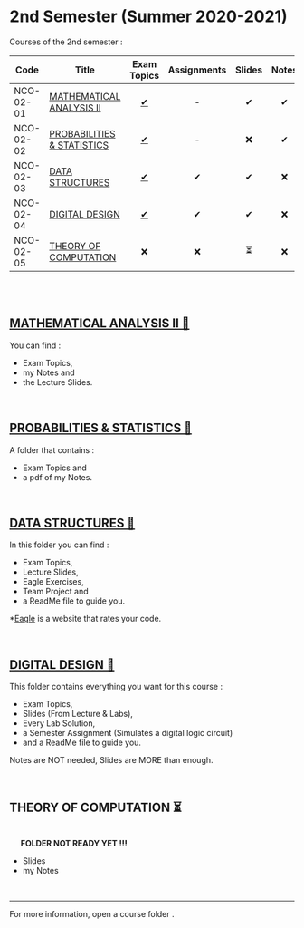 # 2nd Semester (Summer 2020-2021)

Courses of the 2nd semester :

| Code      | Title                                | Exam Topics | Assignments | Slides | Notes |
| --------- | ------------------------------------ | :---------: | :---------: | :----: | :---: |  
| NCO-02-01 | [MATHEMATICAL ANALYSIS II](https://github.com/tsingi-chris/CSD-Auth/tree/main/2nd%20Semester#mathematical-analysis-ii-)     | [ ✔ ](https://github.com/tsingi-chris/CSD-Auth/tree/main/2nd%20Semester/Mathematical%20Analysis%20II/%CE%98%CE%AD%CE%BC%CE%B1%CF%84%CE%B1)    |      -      |  ✔     | ✔     | 
| NCO-02-02 | [PROBABILITIES & STATISTICS](https://github.com/tsingi-chris/CSD-Auth/tree/main/2nd%20Semester#probabilities--statistics-)  | [ ✔ ](https://github.com/tsingi-chris/CSD-Auth/tree/main/2nd%20Semester/Probabilities%20%26%20Statistics/%CE%98%CE%AD%CE%BC%CE%B1%CF%84%CE%B1)    |      -      |  ❌    | ✔     | 
| NCO-02-03 | [DATA STRUCTURES](https://github.com/tsingi-chris/CSD-Auth/tree/main/2nd%20Semester#data-structures-)                       | [ ✔ ](https://github.com/tsingi-chris/CSD-Auth/tree/main/2nd%20Semester/Data%20Structures/%CE%98%CE%AD%CE%BC%CE%B1%CF%84%CE%B1)    |      ✔     |  ✔     | ❌    |  
| NCO-02-04 | [DIGITAL DESIGN](https://github.com/tsingi-chris/CSD-Auth/tree/main/2nd%20Semester#digital-design-)                         | [ ✔ ](https://github.com/tsingi-chris/CSD-Auth/tree/main/2nd%20Semester/Digital%20Design/%CE%98%CE%AD%CE%BC%CE%B1%CF%84%CE%B1)    |      ✔     |  ✔     | ❌    |  
| NCO-02-05 | [THEORY OF COMPUTATION](https://github.com/tsingi-chris/CSD-Auth/tree/main/2nd%20Semester#theory-of-computation-)           | ❌         |     ❌     |  ⏳     | ❌    |  

<br /><br />

## [MATHEMATICAL ANALYSIS II 📁](https://github.com/tsingi-chris/CSD-Auth/tree/main/2nd%20Semester/Mathematical%20Analysis%20II)

You can find : 
- Exam Topics,
- my Notes and
- the Lecture Slides.

<br />

## [PROBABILITIES & STATISTICS 📁](https://github.com/tsingi-chris/CSD-Auth/tree/main/2nd%20Semester/Probabilities%20%26%20Statistics)

A folder that contains :
- Exam Topics and
- a pdf of my Notes.

<br />


## [DATA STRUCTURES 📂](https://github.com/tsingi-chris/CSD-Auth/tree/main/2nd%20Semester/Data%20Structures)

In this folder you can find : 
- Exam Topics,
- Lecture Slides,
- Eagle Exercises,
- Team Project and
- a ReadMe file to guide you.

*[Eagle](https://eagle.csd.auth.gr/home) is a website that rates your code. 

<br />

## [DIGITAL DESIGN 📂](https://github.com/tsingi-chris/CSD-Auth/tree/main/2nd%20Semester/Digital%20Design)

This folder contains everything you want for this course :  
- Exam Topics,
- Slides (From Lecture & Labs),
- Every Lab Solution,
- a Semester Assignment (Simulates a digital logic circuit)
- and a ReadMe file to guide you.

Notes are NOT needed, Slides are MORE than enough.

<br />

## THEORY OF COMPUTATION ⏳

<br />&nbsp;&nbsp;&nbsp;&nbsp;&nbsp;**FOLDER NOT READY YET !!!** 
- Slides 
- my Notes

<br />

<hr />
For more information, open a course folder .